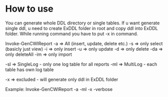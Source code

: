 # How to use
You can generate whole DDL directory or single tables. If u want generate single ddl, u need to create ExDDL folder in root and copy ddl into ExDDL folder. While running command you have to put -x in command.

Invoke-GenCWIReport
-a => All (insert, update, delete etc.)
-s => only select (basicly just view)
-i => only insert
-u => only update
-d => only delete
-da => only deleteAll
-im => only import

-sl => SingleLog - only one log table for all reports
-ml => MultiLog - each table has own log table

-x => excluded - will generate only ddl in ExDDL folder

Example:
Invoke-GenCWIReport -a -ml -x -verbose
